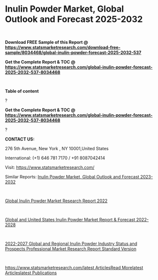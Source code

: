 <h1>Inulin Powder Market, Global Outlook and Forecast 2025-2032</h1><br/><p><strong>Download FREE Sample of this Report @ <a href="https://www.statsmarketresearch.com/download-free-sample/8034468/global-inulin-powder-forecast-2025-2032-537">https://www.statsmarketresearch.com/download-free-sample/8034468/global-inulin-powder-forecast-2025-2032-537</a></strong></p>
 
 
 
 <div><b>Get the Complete Report & TOC @ <a href="https://www.statsmarketresearch.com/global-inulin-powder-forecast-2025-2032-537-8034468">https://www.statsmarketresearch.com/global-inulin-powder-forecast-2025-2032-537-8034468</a></b></div>
 
 
 
 <p><br />
 
 <b>Table of content</b></p>
 
 
 
 <p>? </p>
 
 
 
 <div><b>Get the Complete Report & TOC @ <a href="https://www.statsmarketresearch.com/global-inulin-powder-forecast-2025-2032-537-8034468">https://www.statsmarketresearch.com/global-inulin-powder-forecast-2025-2032-537-8034468</a></b></div>
 
 
 
 <p>? </p>
 
 
 
 <p><b>CONTACT US:</b><br />
 
 276 5th Avenue, New York , NY 10001,United States<br />
 
 International: (+1) 646 781 7170 / +91 8087042414<br />
 
 Visit: <a href="https://www.statsmarketresearch.com/">https://www.statsmarketresearch.com/</a><br />
 
 Similar Reports: <a href="https://www.statsmarketresearch.com/global-inulin-powder-forecast-2025-2032-537-8034468">Inulin Powder Market, Global Outlook and Forecast 2023-2032</a><br />
 
 <br />
 
 <a href="https://www.statsmarketresearch.com/global-inulin-powder-forecast-2025-2032-537-8034468">Global Inulin Powder Market Research Report 2022</a><br />
 
 <br />
 
 <a href="https://www.statsmarketresearch.com/global-inulin-powder-forecast-2025-2032-537-8034468">Global and United States Inulin Powder Market Report & Forecast 2022-2028</a><br />
 
 <br />
 
 <a href="https://www.statsmarketresearch.com/global-inulin-powder-forecast-2025-2032-537-8034468">2022-2027 Global and Regional Inulin Powder Industry Status and Prospects Professional Market Research Report Standard Version</a><br />
 
 <br />
 
 <a href="https://gyeongbokgung.com">https://www.statsmarketresearch.com/</a><a href="https://hallyeomaritime.com">latest Articles</a><a href="https://jingwansa.com">Read More</a><a href="https://nguoiviet.jp/">latest Articles</a><a href="https://www.intelmarketresearch.com/">latest Publications</a></p>